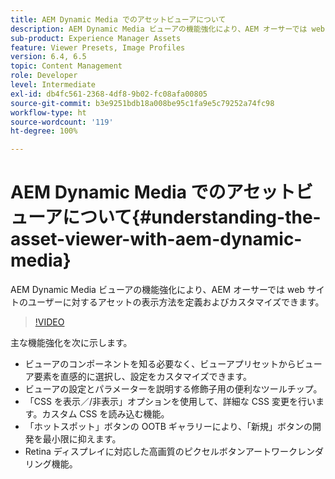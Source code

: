 ```yaml
---
title: AEM Dynamic Media でのアセットビューアについて
description: AEM Dynamic Media ビューアの機能強化により、AEM オーサーでは web サイトのユーザーに対するアセットの表示方法を定義およびカスタマイズできます。
sub-product: Experience Manager Assets
feature: Viewer Presets, Image Profiles
version: 6.4, 6.5
topic: Content Management
role: Developer
level: Intermediate
exl-id: db4fc561-2368-4df8-9b02-fc08afa00805
source-git-commit: b3e9251bdb18a008be95c1fa9e5c79252a74fc98
workflow-type: ht
source-wordcount: '119'
ht-degree: 100%

---
```


# AEM Dynamic Media でのアセットビューアについて{#understanding-the-asset-viewer-with-aem-dynamic-media}

AEM Dynamic Media ビューアの機能強化により、AEM オーサーでは web サイトのユーザーに対するアセットの表示方法を定義およびカスタマイズできます。

>[!VIDEO](https://video.tv.adobe.com/v/17783?quality=12&learn=on)

主な機能強化を次に示します。

* ビューアのコンポーネントを知る必要なく、ビューアプリセットからビューア要素を直感的に選択し、設定をカスタマイズできます。
* ビューアの設定とパラメーターを説明する修飾子用の便利なツールチップ。
* 「CSS を表示／/非表示」オプションを使用して、詳細な CSS 変更を行います。カスタム CSS を読み込む機能。
* 「ホットスポット」ボタンの OOTB ギャラリーにより、「新規」ボタンの開発を最小限に抑えます。
* Retina ディスプレイに対応した高画質のピクセルボタンアートワークレンダリング機能。
